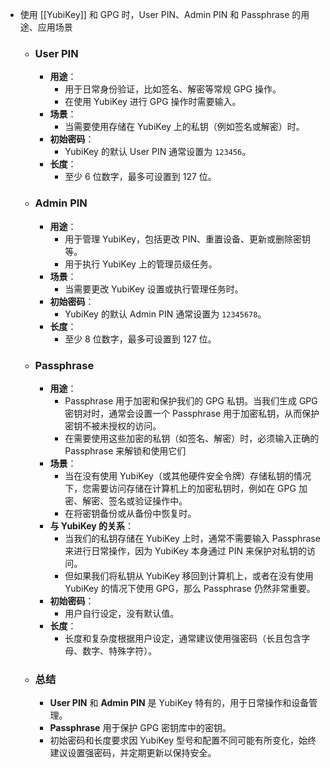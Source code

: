 - 使用 [[YubiKey]] 和 GPG 时，User PIN、Admin PIN 和 Passphrase 的用途、应用场景
	- ### User PIN
		- **用途**：
			- 用于日常身份验证，比如签名、解密等常规 GPG 操作。
			- 在使用 YubiKey 进行 GPG 操作时需要输入。
		- **场景**：
			- 当需要使用存储在 YubiKey 上的私钥（例如签名或解密）时。
		- **初始密码**：
			- YubiKey 的默认 User PIN 通常设置为 `123456`。
		- **长度**：
			- 至少 6 位数字，最多可设置到 127 位。
	- ### Admin PIN
		- **用途**：
			- 用于管理 YubiKey，包括更改 PIN、重置设备、更新或删除密钥等。
			- 用于执行 YubiKey 上的管理员级任务。
		- **场景**：
			- 当需要更改 YubiKey 设置或执行管理任务时。
		- **初始密码**：
			- YubiKey 的默认 Admin PIN 通常设置为 `12345678`。
		- **长度**：
			- 至少 8 位数字，最多可设置到 127 位。
	- ### Passphrase
		- **用途**：
			- Passphrase 用于加密和保护我们的 GPG 私钥。当我们生成 GPG 密钥对时，通常会设置一个 Passphrase 用于加密私钥，从而保护密钥不被未授权的访问。
			- 在需要使用这些加密的私钥（如签名、解密）时，必须输入正确的 Passphrase 来解锁和使用它们
		- **场景**：
			- 当在没有使用 YubiKey（或其他硬件安全令牌）存储私钥的情况下，您需要访问存储在计算机上的加密私钥时，例如在 GPG 加密、解密、签名或验证操作中。
			- 在将密钥备份或从备份中恢复时。
		- **与 YubiKey 的关系**：
			- 当我们的私钥存储在 YubiKey 上时，通常不需要输入 Passphrase 来进行日常操作，因为 YubiKey 本身通过 PIN 来保护对私钥的访问。
			- 但如果我们将私钥从 YubiKey 移回到计算机上，或者在没有使用 YubiKey 的情况下使用 GPG，那么 Passphrase 仍然非常重要。
		- **初始密码**：
			- 用户自行设定，没有默认值。
		- **长度**：
			- 长度和复杂度根据用户设定，通常建议使用强密码（长且包含字母、数字、特殊字符）。
	- ### 总结
		- **User PIN** 和 **Admin PIN** 是 YubiKey 特有的，用于日常操作和设备管理。
		- **Passphrase** 用于保护 GPG 密钥库中的密钥。
		- 初始密码和长度要求因 YubiKey 型号和配置不同可能有所变化，始终建议设置强密码，并定期更新以保持安全。